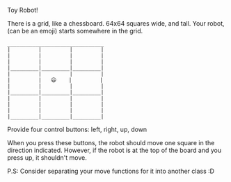 Toy Robot!

There is a grid, like a chessboard.
64x64 squares wide, and tall.
Your robot, (can be an emoji) starts somewhere in the grid.
```
_______________________________
|         |         |         |
|         |         |         |
|         |         |         |
|_________|_________|_________|
|         |         |         |
|         |   😃    |         |
|         |         |         |
|_________|_________|_________|
|         |         |         |
|         |         |         |
|         |         |         |
|_________|_________|_________|

```
Provide four control buttons:
left, right, up, down

When you press these buttons, the robot should move one square in the direction indicated.
However, if the robot is at the top of the board and you press up, it shouldn't move.

P.S: Consider separating your move functions for it into another class :D
